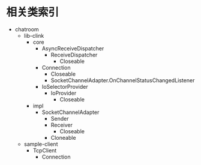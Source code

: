 # 相关类索引

- chatroom
  - lib-clink
    - core
      - AsyncReceiveDispatcher
        - ReceiveDispatcher
          - Closeable
      - Connection
        - Closeable
        - SocketChannelAdapter.OnChannelStatusChangedListener
      - IoSelectorProvider
        - IoProvider
          - Closeable
    - impl
      - SocketChannelAdapter
        - Sender
        - Receiver
          - Closeable
        - Cloneable
  - sample-client
    - TcpClient
      - Connection